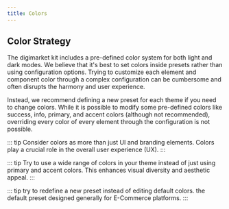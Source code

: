 ```yaml
---
title: Colors
---
```


## Color Strategy

The digimarket kit includes a pre-defined color system for both light and dark modes.
We believe that it's best to set colors inside presets rather than using configuration options.
Trying to customize each element and component color through a complex configuration can be cumbersome and often disrupts the harmony and user experience.

Instead, we recommend defining a new preset for each theme if you need to change colors. 
While it is possible to modify some pre-defined colors like success, info, primary, and accent colors (although not recommended), overriding every color of every element through the configuration is not possible.

::: tip
Consider colors as more than just UI and branding elements. 
Colors play a crucial role in the overall user experience (UX).
:::

::: tip 
Try to use a wide range of colors in your theme instead of just using primary and accent colors.
This enhances visual diversity and aesthetic appeal.
:::

::: tip
try to redefine a new preset instead of editing default colors. 
the default preset designed generally for E-Commerce platforms.
:::
